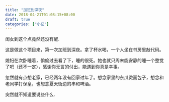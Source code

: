 ```yaml
---
title: "加班到深夜"
date: 2018-04-21T01:08:15+08:00
draft: true
categories: ["小记"]
---
```


闺女到这个点竟然还没有醒.
<!--more-->

这是做这个项目来，第一次加班到深夜。拿了杯水喝，一个人坐在书房里敲代码。

媳妇在次卧睡着，偷偷过去看了下，睡的很死。她也就只周末能安静的睡一个整觉了吧（还不一定），感谢你无言的付出，能遇到你真是幸事。

忽然就有点想老家，已经两年没有回家过年了。想念家里的东瓜烫面包子，想念和老同学打保皇，也想念夏天街边的串和啤酒。

突然就不知道要说些什么.